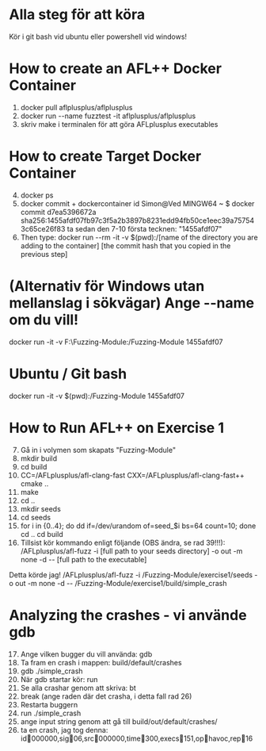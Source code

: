 # Alla steg för att köra
Kör i git bash vid ubuntu eller powershell vid windows!

# How to create an AFL++ Docker Container
1. docker pull aflplusplus/aflplusplus 
2. docker run --name fuzztest -it aflplusplus/aflplusplus
3. skriv make i terminalen för att göra AFLplusplus executables

# How to create Target Docker Container
4. docker ps 
5. docker commit + dockercontainer id
Simon@Ved MINGW64 ~
$ docker commit d7ea5396672a
sha256:1455afdf07fb97c3f5a2b3897b8231edd94fb50ce1eec39a757543c65ce26f83 ta sedan den 7-10 första tecknen: "1455afdf07" 
6. Then type: docker run --rm -it -v $(pwd):/[name of the directory you are adding to the container] [the commit hash that you copied in the previous step]

# (Alternativ för Windows utan mellanslag i sökvägar) Ange --name om du vill!
docker run -it -v F:\Fuzzing-Module:/Fuzzing-Module 1455afdf07

# Ubuntu / Git bash
docker run -it -v $(pwd):/Fuzzing-Module 1455afdf07

# How to Run AFL++ on Exercise 1
7. Gå in i volymen som skapats "Fuzzing-Module"
8. mkdir build
9. cd build
10. CC=/AFLplusplus/afl-clang-fast CXX=/AFLplusplus/afl-clang-fast++ cmake ..
11. make
12. cd ..
13. mkdir seeds
14. cd seeds
15. for i in {0..4}; do dd if=/dev/urandom of=seed_$i bs=64 count=10; done
cd ..
cd build
16. Tillsist kör kommando enligt följande (OBS ändra, se rad 39!!!):
/AFLplusplus/afl-fuzz -i [full path to your seeds directory] -o out -m none -d -- [full path to the executable]

Detta körde jag!
/AFLplusplus/afl-fuzz -i /Fuzzing-Module/exercise1/seeds -o out -m none -d -- /Fuzzing-Module/exercise1/build/simple_crash

# Analyzing the crashes - vi använde gdb
17. Ange vilken bugger du vill använda: gdb
18. Ta fram en crash i mappen: build/default/crashes
19. gdb ./simple_crash 
20. När gdb startar kör: run
21. Se alla crashar genom att skriva: bt 
22. break (ange raden där det crasha, i detta fall rad 26)
23. Restarta buggern
24. run ./simple_crash
25. ange input string genom att gå till build/out/default/crashes/
26. ta en crash, jag tog denna: id000000,sig06,src000000,time300,execs151,ophavoc,rep16